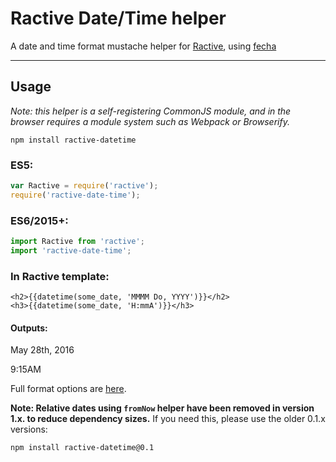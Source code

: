 # Ractive Date/Time helper

A date and time format mustache helper for [Ractive](http://www.ractivejs.org/), 
using [fecha](https://github.com/taylorhakes/fecha)

----

## Usage

_Note: this helper is a self-registering CommonJS module, and in the browser 
requires a module system such as Webpack or Browserify._

    npm install ractive-datetime

### ES5:

```js
var Ractive = require('ractive');
require('ractive-date-time');
```

### ES6/2015+:

```js
import Ractive from 'ractive';
import 'ractive-date-time';
```

### In Ractive template:

    <h2>{{datetime(some_date, 'MMMM Do, YYYY')}}</h2>
    <h3>{{datetime(some_date, 'H:mmA')}}</h3>

#### Outputs:

May 28th, 2016

9:15AM

Full format options are [here](https://github.com/taylorhakes/fecha#formatting-tokens).

**Note: Relative dates using `fromNow` helper have been removed in version 1.x. to reduce dependency sizes.**
If you need this, please use the older 0.1.x versions:

`npm install ractive-datetime@0.1`